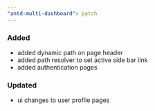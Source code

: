 ```yaml
---
"antd-multi-dashboard": patch
---
```


### Added
- added dynamic path on page header 
- added path resolver to set active side bar link
- added authentication pages

### Updated
- ui changes to user profile pages

